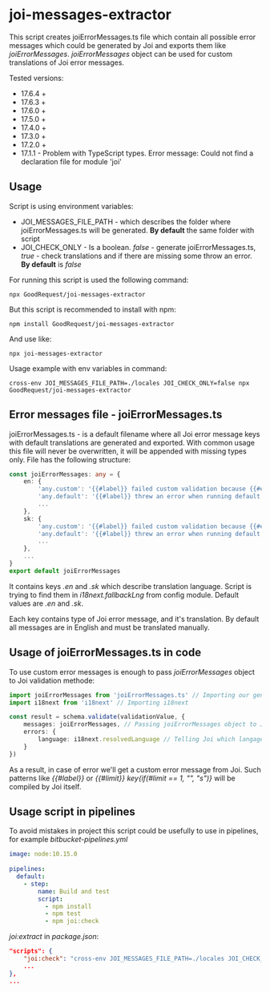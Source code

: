 # joi-messages-extractor

This script creates joiErrorMessages.ts file which contain all possible error messages which could be generated by Joi and exports them like *joiErrorMessages*. *joiErrorMessages* object can be used for custom translations of Joi error messages.

Tested versions:
* 17.6.4 +
* 17.6.3 +
* 17.6.0 +
* 17.5.0 +
* 17.4.0 +
* 17.3.0 +
* 17.2.0 +
* 17.1.1 - Problem with TypeScript types. Error message: Could not find a declaration file for module 'joi'
## Usage

Script is using environment variables:

- JOI_MESSAGES_FILE_PATH - which describes the folder where joiErrorMessages.ts will be generated. **By default** the same folder with script
- JOI_CHECK_ONLY - Is a boolean. *false* - generate joiErrorMessages.ts, *true* - check translations and if there are missing some throw an error. **By default** is *false*

For running this script is used the following command:

``npx GoodRequest/joi-messages-extractor``

But this script is recommended to install with npm: 

``npm install GoodRequest/joi-messages-extractor``

And use like:

``npx joi-messages-extractor``

Usage example with env variables in command:

``cross-env JOI_MESSAGES_FILE_PATH=./locales JOI_CHECK_ONLY=false npx GoodRequest/joi-messages-extractor``

## Error messages file - joiErrorMessages.ts

joiErrorMessages.ts - is a default filename where all Joi error message keys with default translations are generated and exported. With common usage this file will never be overwritten, it will be appended with missing types only. File has the following structure:

```typescript
const joiErrorMessages: any = {
    en: {
        'any.custom': '{{#label}} failed custom validation because {{#error.message}}',
        'any.default': '{{#label}} threw an error when running default method',
        ...
    },
    sk: {
        'any.custom': '{{#label}} failed custom validation because {{#error.message}}',
        'any.default': '{{#label}} threw an error when running default method',
        ...
    },
    ...
}
export default joiErrorMessages
```
It contains keys *.en* and *.sk* which describe translation language. Script is trying to find them in *i18next.fallbackLng* from config module. Default values are *.en* and *.sk*.

Each key contains type of Joi error message, and it's translation. By default all messages are in English and must be translated manually.

## Usage of joiErrorMessages.ts in code

To use custom error messages is enough to pass *joiErrorMessages* object to Joi validation methode:

```typescript
import joiErrorMessages from 'joiErrorMessages.ts' // Importing our generated messages
import i18next from 'i18next' // Importing i18next

const result = schema.validate(validationValue, { 
    messages: joiErrorMessages, // Passing joiErrorMessages object to Joi
    errors: { 
        language: i18next.resolvedLanguage // Telling Joi which langage to use
    } 
})
```

As a result, in case of error we'll get a custom error message from Joi. Such patterns like *{{#label}}* or *{{#limit}} key{if(#limit == 1, "", "s")}* will be compiled by Joi itself.

## Usage script in pipelines

To avoid mistakes in project this script could be usefully to use in pipelines, for example *bitbucket-pipelines.yml*

```yaml
image: node:10.15.0
   
pipelines:
  default:
    - step:
        name: Build and test
        script:
          - npm install
          - npm test
          - npm joi:check
```

*joi:extract* in *package.json*:

```json
"scripts": {
    "joi:check": "cross-env JOI_MESSAGES_FILE_PATH=./locales JOI_CHECK_ONLY=true npx joi-messages-extractor",
    ...
},
...
```